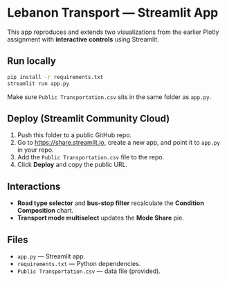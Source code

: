 
# Lebanon Transport — Streamlit App

This app reproduces and extends two visualizations from the earlier Plotly assignment with **interactive controls** using Streamlit.

## Run locally
```bash
pip install -r requirements.txt
streamlit run app.py
```
Make sure `Public Transportation.csv` sits in the same folder as `app.py`.

## Deploy (Streamlit Community Cloud)
1. Push this folder to a public GitHub repo.
2. Go to https://share.streamlit.io, create a new app, and point it to `app.py` in your repo.
3. Add the `Public Transportation.csv` file to the repo.
4. Click **Deploy** and copy the public URL.

## Interactions
- **Road type selector** and **bus-stop filter** recalculate the **Condition Composition** chart.
- **Transport mode multiselect** updates the **Mode Share** pie.

## Files
- `app.py` — Streamlit app.
- `requirements.txt` — Python dependencies.
- `Public Transportation.csv` — data file (provided).
